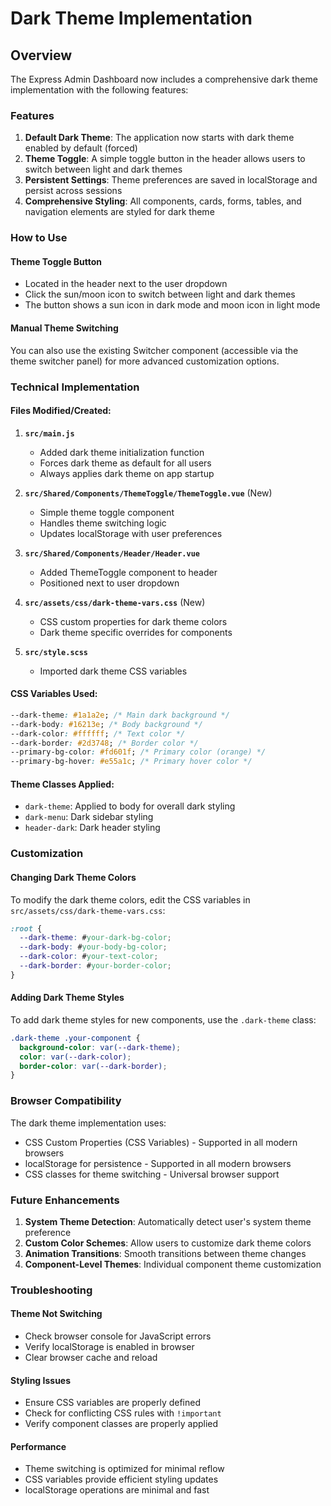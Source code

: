 # Dark Theme Implementation

## Overview

The Express Admin Dashboard now includes a comprehensive dark theme implementation with the following features:

### Features

1. **Default Dark Theme**: The application now starts with dark theme enabled by default (forced)
2. **Theme Toggle**: A simple toggle button in the header allows users to switch between light and dark themes
3. **Persistent Settings**: Theme preferences are saved in localStorage and persist across sessions
4. **Comprehensive Styling**: All components, cards, forms, tables, and navigation elements are styled for dark theme

### How to Use

#### Theme Toggle Button

- Located in the header next to the user dropdown
- Click the sun/moon icon to switch between light and dark themes
- The button shows a sun icon in dark mode and moon icon in light mode

#### Manual Theme Switching

You can also use the existing Switcher component (accessible via the theme switcher panel) for more advanced customization options.

### Technical Implementation

#### Files Modified/Created:

1. **`src/main.js`**

   - Added dark theme initialization function
   - Forces dark theme as default for all users
   - Always applies dark theme on app startup

2. **`src/Shared/Components/ThemeToggle/ThemeToggle.vue`** (New)

   - Simple theme toggle component
   - Handles theme switching logic
   - Updates localStorage with user preferences

3. **`src/Shared/Components/Header/Header.vue`**

   - Added ThemeToggle component to header
   - Positioned next to user dropdown

4. **`src/assets/css/dark-theme-vars.css`** (New)

   - CSS custom properties for dark theme colors
   - Dark theme specific overrides for components

5. **`src/style.scss`**
   - Imported dark theme CSS variables

#### CSS Variables Used:

```css
--dark-theme: #1a1a2e; /* Main dark background */
--dark-body: #16213e; /* Body background */
--dark-color: #ffffff; /* Text color */
--dark-border: #2d3748; /* Border color */
--primary-bg-color: #fd601f; /* Primary color (orange) */
--primary-bg-hover: #e55a1c; /* Primary hover color */
```

#### Theme Classes Applied:

- `dark-theme`: Applied to body for overall dark styling
- `dark-menu`: Dark sidebar styling
- `header-dark`: Dark header styling

### Customization

#### Changing Dark Theme Colors

To modify the dark theme colors, edit the CSS variables in `src/assets/css/dark-theme-vars.css`:

```css
:root {
  --dark-theme: #your-dark-bg-color;
  --dark-body: #your-body-bg-color;
  --dark-color: #your-text-color;
  --dark-border: #your-border-color;
}
```

#### Adding Dark Theme Styles

To add dark theme styles for new components, use the `.dark-theme` class:

```css
.dark-theme .your-component {
  background-color: var(--dark-theme);
  color: var(--dark-color);
  border-color: var(--dark-border);
}
```

### Browser Compatibility

The dark theme implementation uses:

- CSS Custom Properties (CSS Variables) - Supported in all modern browsers
- localStorage for persistence - Supported in all modern browsers
- CSS classes for theme switching - Universal browser support

### Future Enhancements

1. **System Theme Detection**: Automatically detect user's system theme preference
2. **Custom Color Schemes**: Allow users to customize dark theme colors
3. **Animation Transitions**: Smooth transitions between theme changes
4. **Component-Level Themes**: Individual component theme customization

### Troubleshooting

#### Theme Not Switching

- Check browser console for JavaScript errors
- Verify localStorage is enabled in browser
- Clear browser cache and reload

#### Styling Issues

- Ensure CSS variables are properly defined
- Check for conflicting CSS rules with `!important`
- Verify component classes are properly applied

#### Performance

- Theme switching is optimized for minimal reflow
- CSS variables provide efficient styling updates
- localStorage operations are minimal and fast

